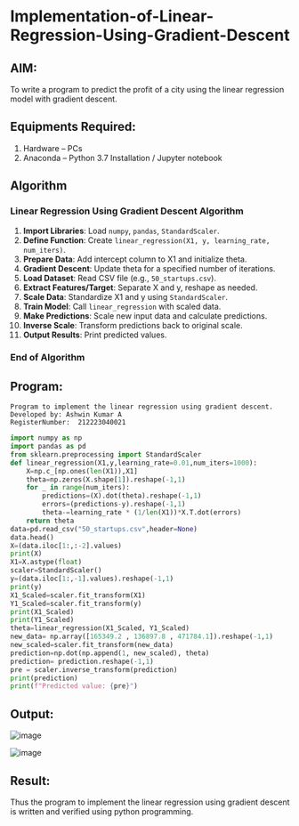 # Implementation-of-Linear-Regression-Using-Gradient-Descent

## AIM:
To write a program to predict the profit of a city using the linear regression model with gradient descent.

## Equipments Required:
1. Hardware – PCs
2. Anaconda – Python 3.7 Installation / Jupyter notebook

## Algorithm

### Linear Regression Using Gradient Descent Algorithm

1. **Import Libraries**: Load `numpy`, `pandas`, `StandardScaler`.
2. **Define Function**: Create `linear_regression(X1, y, learning_rate, num_iters)`.
3. **Prepare Data**: Add intercept column to X1 and initialize theta.
4. **Gradient Descent**: Update theta for a specified number of iterations.
5. **Load Dataset**: Read CSV file (e.g., `50_startups.csv`).
6. **Extract Features/Target**: Separate X and y, reshape as needed.
7. **Scale Data**: Standardize X1 and y using `StandardScaler`.
8. **Train Model**: Call `linear_regression` with scaled data.
9. **Make Predictions**: Scale new input data and calculate predictions.
10. **Inverse Scale**: Transform predictions back to original scale.
11. **Output Results**: Print predicted values.

### End of Algorithm

## Program:
```
Program to implement the linear regression using gradient descent.
Developed by: Ashwin Kumar A
RegisterNumber:  212223040021
```
```python
import numpy as np
import pandas as pd
from sklearn.preprocessing import StandardScaler
def linear_regression(X1,y,learning_rate=0.01,num_iters=1000):
    X=np.c_[np.ones(len(X1)),X1]
    theta=np.zeros(X.shape[1]).reshape(-1,1)
    for _ in range(num_iters):
        predictions=(X).dot(theta).reshape(-1,1)
        errors=(predictions-y).reshape(-1,1)
        theta-=learning_rate * (1/len(X1))*X.T.dot(errors)
    return theta
data=pd.read_csv("50_startups.csv",header=None)
data.head()
X=(data.iloc[1:,:-2].values)
print(X)
X1=X.astype(float)
scaler=StandardScaler()
y=(data.iloc[1:,-1].values).reshape(-1,1)
print(y)
X1_Scaled=scaler.fit_transform(X1)
Y1_Scaled=scaler.fit_transform(y)
print(X1_Scaled)
print(Y1_Scaled)
theta=linear_regression(X1_Scaled, Y1_Scaled)
new_data= np.array([165349.2 , 136897.8 , 471784.1]).reshape(-1,1)
new_scaled=scaler.fit_transform(new_data)
prediction=np.dot(np.append(1, new_scaled), theta)
prediction= prediction.reshape(-1,1)
pre = scaler.inverse_transform(prediction)
print(prediction)
print(f"Predicted value: {pre}")
```
## Output:

![image](https://github.com/user-attachments/assets/5bffe586-d187-4ce6-a387-861d0ba2f635)

![image](https://github.com/user-attachments/assets/07a6b2e5-0dd6-4f74-ae74-2ec7968e88a7)

## Result:
Thus the program to implement the linear regression using gradient descent is written and verified using python programming.
